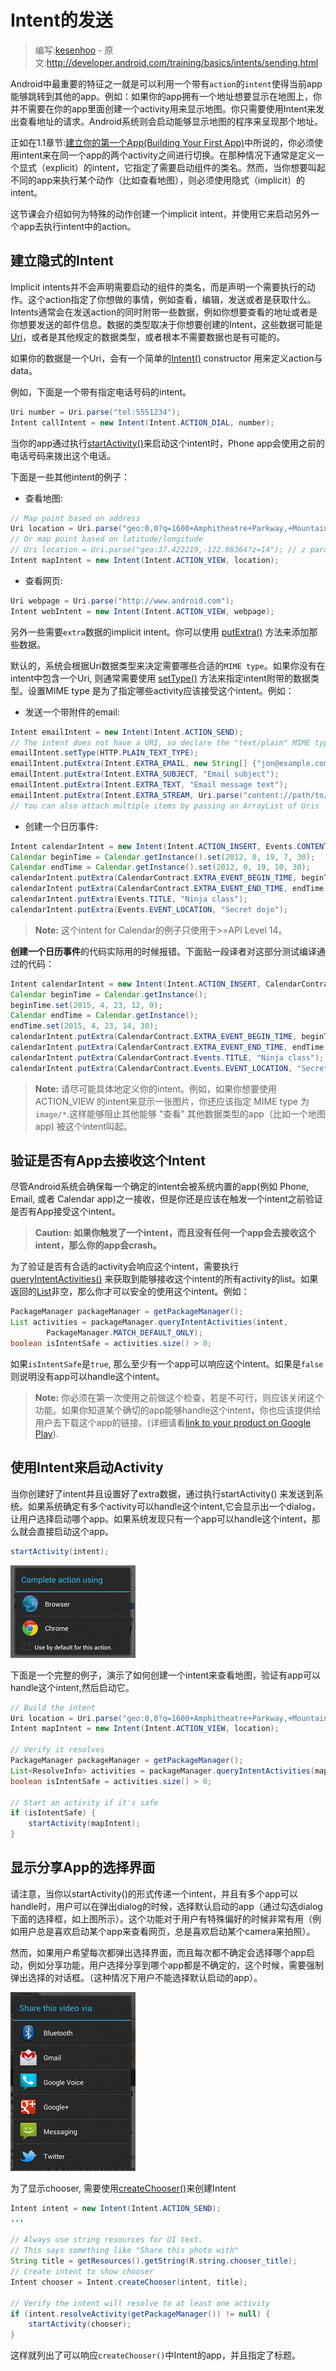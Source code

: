 # Intent的发送

> 编写:[kesenhoo](https://github.com/kesenhoo) - 原文:<http://developer.android.com/training/basics/intents/sending.html>

Android中最重要的特征之一就是可以利用一个带有`action`的`intent`使得当前app能够跳转到其他的app。例如：如果你的app拥有一个地址想要显示在地图上，你并不需要在你的app里面创建一个activity用来显示地图。你只需要使用Intent来发出查看地址的请求。Android系统则会启动能够显示地图的程序来呈现那个地址。

正如在1.1章节:[建立你的第一个App(Building Your First App)](../firstapp/index.html)中所说的，你必须使用intent来在同一个app的两个activity之间进行切换。在那种情况下通常是定义一个显式（explicit）的intent，它指定了需要启动组件的类名。然而，当你想要叫起不同的app来执行某个动作（比如查看地图），则必须使用隐式（implicit）的intent。

这节课会介绍如何为特殊的动作创建一个implicit intent，并使用它来启动另外一个app去执行intent中的action。

## 建立隐式的Intent

Implicit intents并不会声明需要启动的组件的类名，而是声明一个需要执行的动作。这个action指定了你想做的事情，例如查看，编辑，发送或者是获取什么。Intents通常会在发送action的同时附带一些数据，例如你想要查看的地址或者是你想要发送的邮件信息。数据的类型取决于你想要创建的Intent，这些数据可能是[Uri](http://developer.android.com/reference/android/net/Uri.html)，或者是其他规定的数据类型，或者根本不需要数据也是有可能的。

如果你的数据是一个Uri，会有一个简单的<a href="http://developer.android.com/reference/android/content/Intent.html#Intent(java.lang.String, android.net.Uri)">Intent()</a> constructor 用来定义action与data。

例如，下面是一个带有指定电话号码的intent。

```java
Uri number = Uri.parse("tel:5551234");
Intent callIntent = new Intent(Intent.ACTION_DIAL, number);
```

当你的app通过执行<a href="http://developer.android.com/reference/android/app/Activity.html#startActivity(android.content.Intent)">startActivity()</a>来启动这个intent时，Phone app会使用之前的电话号码来拨出这个电话。

下面是一些其他intent的例子：

* 查看地图:

```java
// Map point based on address
Uri location = Uri.parse("geo:0,0?q=1600+Amphitheatre+Parkway,+Mountain+View,+California");
// Or map point based on latitude/longitude
// Uri location = Uri.parse("geo:37.422219,-122.08364?z=14"); // z param is zoom level
Intent mapIntent = new Intent(Intent.ACTION_VIEW, location);
```

* 查看网页:

```java
Uri webpage = Uri.parse("http://www.android.com");
Intent webIntent = new Intent(Intent.ACTION_VIEW, webpage);
```

另外一些需要`extra`数据的implicit intent。你可以使用 <a href="http://developer.android.com/reference/android/content/Intent.html#putExtra(java.lang.String, java.lang.String)">putExtra()</a> 方法来添加那些数据。

默认的，系统会根据Uri数据类型来决定需要哪些合适的`MIME type`。如果你没有在intent中包含一个Uri, 则通常需要使用 <a href="http://developer.android.com/reference/android/content/Intent.html#setType(java.lang.String)">setType()</a> 方法来指定intent附带的数据类型。设置MIME type 是为了指定哪些activity应该接受这个intent。例如：

* 发送一个带附件的email:

```java
Intent emailIntent = new Intent(Intent.ACTION_SEND);
// The intent does not have a URI, so declare the "text/plain" MIME type
emailIntent.setType(HTTP.PLAIN_TEXT_TYPE);
emailIntent.putExtra(Intent.EXTRA_EMAIL, new String[] {"jon@example.com"}); // recipients
emailIntent.putExtra(Intent.EXTRA_SUBJECT, "Email subject");
emailIntent.putExtra(Intent.EXTRA_TEXT, "Email message text");
emailIntent.putExtra(Intent.EXTRA_STREAM, Uri.parse("content://path/to/email/attachment"));
// You can also attach multiple items by passing an ArrayList of Uris
```

* 创建一个日历事件:

```java
Intent calendarIntent = new Intent(Intent.ACTION_INSERT, Events.CONTENT_URI);
Calendar beginTime = Calendar.getInstance().set(2012, 0, 19, 7, 30);
Calendar endTime = Calendar.getInstance().set(2012, 0, 19, 10, 30);
calendarIntent.putExtra(CalendarContract.EXTRA_EVENT_BEGIN_TIME, beginTime.getTimeInMillis());
calendarIntent.putExtra(CalendarContract.EXTRA_EVENT_END_TIME, endTime.getTimeInMillis());
calendarIntent.putExtra(Events.TITLE, "Ninja class");
calendarIntent.putExtra(Events.EVENT_LOCATION, "Secret dojo");
```

> **Note:** 这个intent for Calendar的例子只使用于>=API Level 14。

**创建一个日历事件**的代码实际用的时候报错。下面贴一段译者对这部分测试编译通过的代码：

```java
Intent calendarIntent = new Intent(Intent.ACTION_INSERT, CalendarContract.Events.CONTENT_URI);
Calendar beginTime = Calendar.getInstance();
beginTime.set(2015, 4, 23, 12, 0);
Calendar endTime = Calendar.getInstance();
endTime.set(2015, 4, 23, 14, 30);
calendarIntent.putExtra(CalendarContract.EXTRA_EVENT_BEGIN_TIME, beginTime.getTimeInMillis());
calendarIntent.putExtra(CalendarContract.EXTRA_EVENT_END_TIME, endTime.getTimeInMillis());
calendarIntent.putExtra(CalendarContract.Events.TITLE, "Ninja class");
calendarIntent.putExtra(CalendarContract.Events.EVENT_LOCATION, "Secret dojo");
```

> **Note:** 请尽可能具体地定义你的intent。例如，如果你想要使用ACTION_VIEW 的intent来显示一张图片，你还应该指定 MIME type 为`image/*`.这样能够阻止其他能够 "查看" 其他数据类型的app（比如一个地图app) 被这个intent叫起。

## 验证是否有App去接收这个Intent

尽管Android系统会确保每一个确定的intent会被系统内置的app(例如 Phone, Email, 或者 Calendar app)之一接收，但是你还是应该在触发一个intent之前验证是否有App接受这个intent。

> **Caution: 如果你触发了一个intent，而且没有任何一个app会去接收这个intent，那么你的app会crash。**

为了验证是否有合适的activity会响应这个intent，需要执行<a href="http://developer.android.com/reference/android/content/pm/PackageManager.html#queryIntentActivities(android.content.Intent, int)">queryIntentActivities()</a> 来获取到能够接收这个intent的所有activity的list。如果返回的[List](http://developer.android.com/reference/java/util/List.html)非空，那么你才可以安全的使用这个intent。例如：

```java
PackageManager packageManager = getPackageManager();
List activities = packageManager.queryIntentActivities(intent,
        PackageManager.MATCH_DEFAULT_ONLY);
boolean isIntentSafe = activities.size() > 0;
```

如果`isIntentSafe`是`true`, 那么至少有一个app可以响应这个intent。如果是`false`则说明没有app可以handle这个intent。

> **Note:** 你必须在第一次使用之前做这个检查，若是不可行，则应该关闭这个功能。如果你知道某个确切的app能够handle这个intent，你也应该提供给用户去下载这个app的链接。(详细请看[link to your product on Google Play](http://developer.android.com/distribute/googleplay/promote/linking.html)).

## 使用Intent来启动Activity

当你创建好了intent并且设置好了extra数据，通过执行startActivity() 来发送到系统。如果系统确定有多个activity可以handle这个intent,它会显示出一个dialog，让用户选择启动哪个app。如果系统发现只有一个app可以handle这个intent，那么就会直接启动这个app。

```java
startActivity(intent);
```

![intents-choice.png](intents-choice.png "Figure 1. Example of the selection dialog that appears when more than one app can handle an intent")

下面是一个完整的例子，演示了如何创建一个intent来查看地图，验证有app可以handle这个intent,然后启动它。

```java
// Build the intent
Uri location = Uri.parse("geo:0,0?q=1600+Amphitheatre+Parkway,+Mountain+View,+California");
Intent mapIntent = new Intent(Intent.ACTION_VIEW, location);

// Verify it resolves
PackageManager packageManager = getPackageManager();
List<ResolveInfo> activities = packageManager.queryIntentActivities(mapIntent, 0);
boolean isIntentSafe = activities.size() > 0;

// Start an activity if it's safe
if (isIntentSafe) {
    startActivity(mapIntent);
}
```

## 显示分享App的选择界面
请注意，当你以startActivity()的形式传递一个intent，并且有多个app可以handle时，用户可以在弹出dialog的时候，选择默认启动的app（通过勾选dialog下面的选择框，如上图所示）。这个功能对于用户有特殊偏好的时候非常有用（例如用户总是喜欢启动某个app来查看网页，总是喜欢启动某个camera来拍照）。

然而，如果用户希望每次都弹出选择界面，而且每次都不确定会选择哪个app启动，例如分享功能，用户选择分享到哪个app都是不确定的，这个时候，需要强制弹出选择的对话框。（这种情况下用户不能选择默认启动的app）。

![intent-chooser.png](intent-chooser.png "Example of the chooser dialog that appears when you use createChooser() to ensure that the user is always shown a list of apps that respond to your intent.")

为了显示chooser, 需要使用<a href="http://developer.android.com/reference/android/content/Intent.html#createChooser(android.content.Intent, java.lang.CharSequence)">createChooser()</a>来创建Intent

```java
Intent intent = new Intent(Intent.ACTION_SEND);
...

// Always use string resources for UI text.
// This says something like "Share this photo with"
String title = getResources().getString(R.string.chooser_title);
// Create intent to show chooser
Intent chooser = Intent.createChooser(intent, title);

// Verify the intent will resolve to at least one activity
if (intent.resolveActivity(getPackageManager()) != null) {
    startActivity(chooser);
}
```

这样就列出了可以响应`createChooser()`中Intent的app，并且指定了标题。
